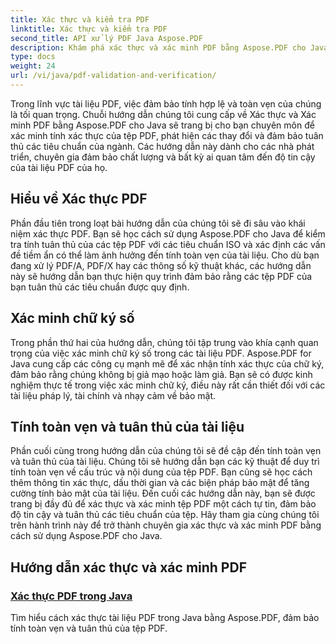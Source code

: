 ```yaml
---
title: Xác thực và kiểm tra PDF
linktitle: Xác thực và kiểm tra PDF
second_title: API xử lý PDF Java Aspose.PDF
description: Khám phá xác thực và xác minh PDF bằng Aspose.PDF cho Java. Đảm bảo tính toàn vẹn và tuân thủ của tài liệu trong hướng dẫn toàn diện của chúng tôi.
type: docs
weight: 24
url: /vi/java/pdf-validation-and-verification/
---
```


Trong lĩnh vực tài liệu PDF, việc đảm bảo tính hợp lệ và toàn vẹn của chúng là tối quan trọng. Chuỗi hướng dẫn chúng tôi cung cấp về Xác thực và Xác minh PDF bằng Aspose.PDF cho Java sẽ trang bị cho bạn chuyên môn để xác minh tính xác thực của tệp PDF, phát hiện các thay đổi và đảm bảo tuân thủ các tiêu chuẩn của ngành. Các hướng dẫn này dành cho các nhà phát triển, chuyên gia đảm bảo chất lượng và bất kỳ ai quan tâm đến độ tin cậy của tài liệu PDF của họ.

## Hiểu về Xác thực PDF

Phần đầu tiên trong loạt bài hướng dẫn của chúng tôi sẽ đi sâu vào khái niệm xác thực PDF. Bạn sẽ học cách sử dụng Aspose.PDF cho Java để kiểm tra tính tuân thủ của các tệp PDF với các tiêu chuẩn ISO và xác định các vấn đề tiềm ẩn có thể làm ảnh hưởng đến tính toàn vẹn của tài liệu. Cho dù bạn đang xử lý PDF/A, PDF/X hay các thông số kỹ thuật khác, các hướng dẫn này sẽ hướng dẫn bạn thực hiện quy trình đảm bảo rằng các tệp PDF của bạn tuân thủ các tiêu chuẩn được quy định.

## Xác minh chữ ký số

Trong phần thứ hai của hướng dẫn, chúng tôi tập trung vào khía cạnh quan trọng của việc xác minh chữ ký số trong các tài liệu PDF. Aspose.PDF for Java cung cấp các công cụ mạnh mẽ để xác nhận tính xác thực của chữ ký, đảm bảo rằng chúng không bị giả mạo hoặc làm giả. Bạn sẽ có được kinh nghiệm thực tế trong việc xác minh chữ ký, điều này rất cần thiết đối với các tài liệu pháp lý, tài chính và nhạy cảm về bảo mật.

## Tính toàn vẹn và tuân thủ của tài liệu

Phần cuối cùng trong hướng dẫn của chúng tôi sẽ đề cập đến tính toàn vẹn và tuân thủ của tài liệu. Chúng tôi sẽ hướng dẫn bạn các kỹ thuật để duy trì tính toàn vẹn về cấu trúc và nội dung của tệp PDF. Bạn cũng sẽ học cách thêm thông tin xác thực, dấu thời gian và các biện pháp bảo mật để tăng cường tính bảo mật của tài liệu. Đến cuối các hướng dẫn này, bạn sẽ được trang bị đầy đủ để xác thực và xác minh tệp PDF một cách tự tin, đảm bảo độ tin cậy và tuân thủ các tiêu chuẩn của tệp. Hãy tham gia cùng chúng tôi trên hành trình này để trở thành chuyên gia xác thực và xác minh PDF bằng cách sử dụng Aspose.PDF cho Java.

## Hướng dẫn xác thực và xác minh PDF
### [Xác thực PDF trong Java](./validate-pdf-in-java/)
Tìm hiểu cách xác thực tài liệu PDF trong Java bằng Aspose.PDF, đảm bảo tính toàn vẹn và tuân thủ của tệp PDF.